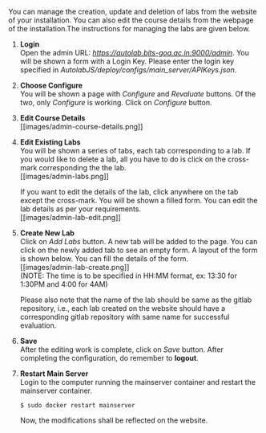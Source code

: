You can manage the creation, update and deletion of labs from the website of your installation. You can also edit the course details from the webpage of the installation.The instructions for managing the labs are given below.

1. **Login**    
    Open the admin URL: _https://autolab.bits-goa.ac.in:9000/admin_. You will be shown a form with a Login Key. Please enter the login key specified in _AutolabJS/deploy/configs/main_server/APIKeys.json_.

1. **Choose Configure**    
    You will be shown a page with _Configure_ and _Revaluate_ buttons. Of the two, only _Configure_ is working. Click on _Configure_ button.

1. **Edit Course Details**    
    [[images/admin-course-details.png]]

1. **Edit Existing Labs**    
    You will be shown a series of tabs, each tab corresponding to a lab. If you would like to delete a lab, all you have to do is click on the cross-mark corresponding the the lab.    
    [[images/admin-labs.png]]
   
    If you want to edit the details of the lab, click anywhere on the tab except the cross-mark. You will be shown a filled form. You can edit the lab details as per your requirements.    
    [[images/admin-lab-edit.png]]


1. **Create New Lab**    
    Click on _Add Labs_ button. A new tab will be added to the page. You can click on the newly added tab to see an empty form. A layout of the form is shown below. You can fill the details of the form.    
    [[images/admin-lab-create.png]]    
    (NOTE: The time is to be specified in HH:MM format, ex: 13:30 for 1:30PM and 4:00 for 4AM)    

    Please also note that the name of the lab should be same as the gitlab repository, i.e., each lab created on the website should have a corresponding gitlab repository with same name for successful evaluation.    

1. **Save**    
     After the editing work is complete, click on _Save_ button.
     After completing the configuration, do remember to **logout**.

1. **Restart Main Server**    
    Login to the computer running the mainserver container and restart the mainserver container.    
    ```shell
    $ sudo docker restart mainserver
    ```
    Now, the modifications shall be reflected on the website.